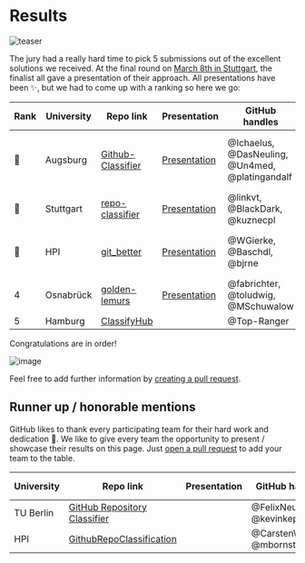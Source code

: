 # Results

![teaser](https://cloud.githubusercontent.com/assets/1872314/23700771/4650c004-03f4-11e7-86ba-56bb1d8fc6c2.JPG)

The jury had a really hard time to pick 5 submissions out of the excellent solutions we received.
At the final round on [March 8th in Stuttgart](http://btw2017.informatik.uni-stuttgart.de/?pageId=InformatiCup&language=de), the finalist all gave a presentation of their approach.
All presentations have been :sparkles:, but we had to come up with a ranking so here we go:

| Rank | University | Repo link                                                          | Presentation | GitHub handles                                  | Further remarks                                                                           |
|------|------------|--------------------------------------------------------------------|--------------|-------------------------------------------------|-------------------------------------------------------------------------------------------|
|:1st_place_medal:  | Augsburg   | [Github-Classifier](https://github.com/Ichaelus/Github-Classifier) |[Presentation](https://github.com/Ichaelus/Github-Classifier/blob/master/InformatiCup%20Finale%20Stuttgart%20-%20Pr%C3%A4sentation.pptx?raw=true)| @Ichaelus, @DasNeuling, @Un4med, @platingandalf | Have a look at our [Documentation](https://github.com/Ichaelus/Github-Classifier/blob/master/Documentation.pdf) if you're interested!                                                                               |
|:2nd_place_medal:  | Stuttgart  | [repo-classifier](https://github.com/linkvt/repo-classifier)       |[Presentation](https://github.com/linkvt/repo-classifier/blob/master/informatiCup_presentation.pptx)| @linkvt, @BlackDark, @kuznecpl                  |                                                                                           |
|:3rd_place_medal:  | HPI        | [git_better](https://github.com/WGierke/git_better)                | [Presentation](https://drive.google.com/open?id=0B9hxiOQJoOFicnc3dGNIOUVHWGM) | @WGierke, @Baschdl, @bjrne                      | Check out [online-app](https://git-better.herokuapp.com/) to classify your personal repos |
| 4    | Osnabrück  | [golden-lemurs](https://github.com/toludwig/golden-lemurs/)        | [Presentation](http://slides.com/fabianrichter/deck#/) | @fabrichter, @toludwig, @MSchuwalow             | :sparkles: best presentation award                                                        |
| 5    | Hamburg    | [ClassifyHub](https://github.com/Top-Ranger/ClassifyHub)                         |              | @Top-Ranger                                     |                                                                                           |



Congratulations are in order!

![image](https://cloud.githubusercontent.com/assets/1872314/19119326/b43d4978-8b1f-11e6-9736-a31f92e75424.png)

Feel free to add further information by [creating a pull request](https://github.com/InformatiCup/InformatiCup2017/edit/master/results/README.md).

## Runner up / honorable mentions

GitHub likes to thank every participating team for their hard work and dedication :bow:.
We like to give every team the opportunity to present / showcase their results on this page. Just [open a pull request](https://github.com/InformatiCup/InformatiCup2017/edit/master/results/README.md) to add your team to the table.

| University | Repo link                                                          | Presentation | GitHub handles                                  | Further remarks                                                                           |
|------------|--------------------------------------------------------------------|--------------|-------------------------------------------------|-------------------------------------------------------------------------------------------|
| TU Berlin           | [GitHub Repository Classifier](https://github.com/FelixNeutatz/GitHubRepositoryClassifier)                                                                    |              | @FelixNeutatz, @kevinkepp                                               |                                                                                           |
| HPI | [GithubRepoClassification](https://github.com/mbornstein/GithubRepoClassification) | | @CarstenWalther, @mbornstein | |
